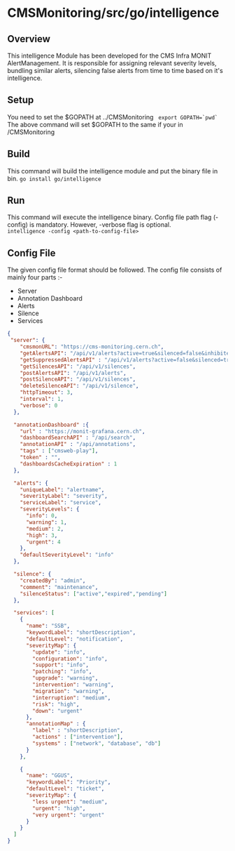 # CMSMonitoring/src/go/intelligence

## Overview
This intelligence Module has been developed for the CMS Infra MONIT AlertManagement. It is responsible for assigning relevant severity levels, bundling similar alerts, silencing false alerts from time to time based on it's intelligence.

## Setup
You need to set the $GOPATH at ../CMSMonitoring
```  export GOPATH=`pwd` ```
The above command will set $GOPATH to the same if your in /CMSMonitoring

## Build
This command will build the intelligence module and put the binary file in bin.
```go install go/intelligence ```

## Run
This command will execute the intelligence binary. Config file path flag (-config) is mandatory. However, -verbose flag is optional.  
```intelligence -config <path-to-config-file>```

## Config File
The given config file format should be followed. The config file consists of mainly four parts :-
- Server
- Annotation Dashboard 
- Alerts
- Silence
- Services

```json
{
 "server": {
    "cmsmonURL": "https://cms-monitoring.cern.ch",
    "getAlertsAPI": "/api/v1/alerts?active=true&silenced=false&inhibited=false&unprocessed=false",
    "getSuppressedAlertsAPI" : "/api/v1/alerts?active=false&silenced=true",
    "getSilencesAPI": "/api/v1/silences",
    "postAlertsAPI": "/api/v1/alerts",
    "postSilenceAPI": "/api/v1/silences",
    "deleteSilenceAPI": "/api/v1/silence",
    "httpTimeout": 3,
    "interval": 1,
    "verbose": 0
  },

  "annotationDashboard" :{
    "url" : "https://monit-grafana.cern.ch",
    "dashboardSearchAPI" : "/api/search",
    "annotationAPI" : "/api/annotations",
    "tags" : ["cmsweb-play"],
    "token" : "",
    "dashboardsCacheExpiration" : 1 
  },

  "alerts": {
    "uniqueLabel": "alertname",
    "severityLabel": "severity",
    "serviceLabel": "service",
    "severityLevels": {
      "info": 0,
      "warning": 1,
      "medium": 2,
      "high": 3,
      "urgent": 4
    },
    "defaultSeverityLevel": "info"
  },

  "silence": {
    "createdBy": "admin",
    "comment": "maintenance",
    "silenceStatus": ["active","expired","pending"]
  },

  "services": [
    {
      "name": "SSB",
      "keywordLabel": "shortDescription",
      "defaultLevel": "notification",
      "severityMap": {
        "update": "info",
        "configuration": "info",
        "support": "info",
        "patching": "info",
        "upgrade": "warning",
        "intervention": "warning",
        "migration": "warning",
        "interruption": "medium",
        "risk": "high",
        "down": "urgent"
      },
      "annotationMap" : {
        "label" : "shortDescription",
        "actions" : ["intervention"],
        "systems" : ["network", "database", "db"]
      }
    },

    {
      "name": "GGUS",
      "keywordLabel": "Priority",
      "defaultLevel": "ticket",
      "severityMap": {
        "less urgent": "medium",
        "urgent": "high",
        "very urgent": "urgent"
      }
    }
  ]
}

```
